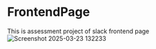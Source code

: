 # FrontendPage
This is assessment project of  slack frontend page
![Screenshot 2025-03-23 132233](https://github.com/user-attachments/assets/4fb8f721-84da-44b3-adb4-7ff77417de38)
